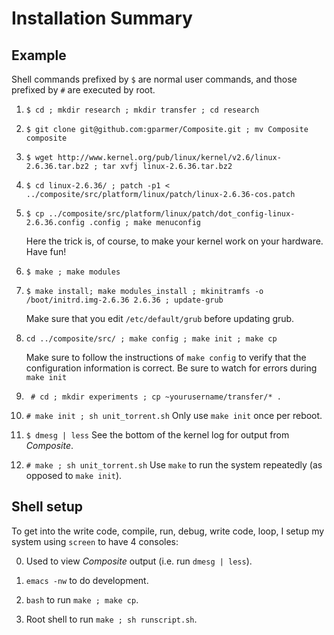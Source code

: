 Installation Summary
====================

Example
-------

Shell commands prefixed by `$` are normal user commands, and those prefixed by `#` are executed by root.

1. `$ cd ; mkdir research ; mkdir transfer ; cd research`

2. `$ git clone git@github.com:gparmer/Composite.git ; mv Composite composite`

3. `$ wget http://www.kernel.org/pub/linux/kernel/v2.6/linux-2.6.36.tar.bz2 ; tar xvfj linux-2.6.36.tar.bz2`

4. `$ cd linux-2.6.36/ ; patch -p1 < ../composite/src/platform/linux/patch/linux-2.6.36-cos.patch`

5. `$ cp ../composite/src/platform/linux/patch/dot_config-linux-2.6.36.config .config ; make menuconfig`

   Here the trick is, of course, to make your kernel work on your hardware.  Have fun!
   
6. `$ make ; make modules`

7. `$ make install; make modules_install ; mkinitramfs -o /boot/initrd.img-2.6.36 2.6.36 ; update-grub` 

   Make sure that you edit `/etc/default/grub` before updating grub.

8. `cd ../composite/src/ ; make config ; make init ; make cp` 

   Make sure to follow the instructions of `make config` to verify
   that the configuration information is correct.  Be sure to watch
   for errors during `make init`

9. ` # cd ; mkdir experiments ; cp ~yourusername/transfer/* .`

10. `# make init ; sh unit_torrent.sh`
    Only use `make init` once per reboot.

11. `$ dmesg | less`
    See the bottom of the kernel log for output from *Composite*.

12. `# make ; sh unit_torrent.sh`
    Use `make` to run the system repeatedly (as opposed to `make init`).

Shell setup
-----------

To get into the write code, compile, run, debug, write code, loop, I
setup my system using `screen` to have 4 consoles:

0. Used to view *Composite* output (i.e. run `dmesg | less`).

1. `emacs -nw` to do development.

2. `bash` to run `make ; make cp`.

3. Root shell to run `make ; sh runscript.sh`.
